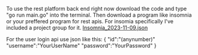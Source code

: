 To use the rest platform back end right now download the code and type "go run main.go" into the terminal.
Then download a program like insomnia or your preffered program for rest apis. 
For insomia specifically I've included a project group for it.
[Insomnia_2023-11-09.json](https://github.com/AlexBowmanCoding/rest-platform-back-end/files/13311391/Insomnia_2023-11-09.json)

For the user login api use json like this:
{
"id":"(anynumber)"
"username":"YourUserName"
"password":"YourPassword"
}
